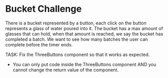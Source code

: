 # Bucket Challenge

There is a bucket represented by a button, each click on the button represents a glass of water poured into it.
The bucket has a max amount of glasses that can hold, when that amount is reached, we say the bucket has completed a batch.
We want to see how many batches the user can complete before the timer ends.

TASK: Fix the ThreeButtons component so that it works as expected.

- You can only put code inside the ThreeButtons component AND you cannot change the return value of the component.
